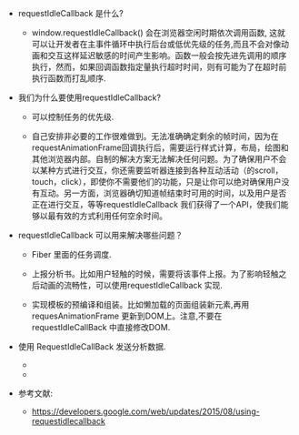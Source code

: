 * requestIdleCallback 是什么?

    * window.requestIdleCallback() 会在浏览器空闲时期依次调用函数, 这就可以让开发者在主事件循环中执行后台或低优先级的任务,而且不会对像动画和交互这样延迟敏感的时间产生影响。函数一般会按先进先调用的顺序执行，然而，如果回调函数指定量执行超时时间，则有可能为了在超时前执行函数而打乱顺序.

* 我们为什么要使用requestIdleCallback?

    * 可以控制任务的优先级.

    * 自己安排非必要的工作很难做到。无法准确确定剩余的帧时间，因为在requestAnimationFrame回调执行后，需要运行样式计算，布局，绘图和其他浏览器内部。自制的解决方案无法解决任何问题。为了确保用户不会以某种方式进行交互，你还需要监听器连接到各种互动活动（的scroll，touch，click），即使你不需要他们的功能，只是让你可以绝对确保用户没有互动。另一方面，浏览器确切知道帧结束时可用的时间，以及用户是否正在进行交互，等等requestIdleCallback 我们获得了一个API，使我们能够以最有效的方式利用任何空余时间。

* requestIdleCallback 可以用来解决哪些问题？

    * Fiber 里面的任务调度.
    
    * 上报分析书。比如用户轻触的时候，需要将该事件上报。为了影响轻触之后动画的流畅性，可以使用requestIdleCallback 实现.
    
    * 实现模板的预编译和组装。比如懒加载的页面组装新元素,再用 requesAnimationFrame 更新到DOM上。注意,不要在 requestIdleCallBack 中直接修改DOM.

* 使用 RequestIdleCallBack 发送分析数据.
    
    *  
    * 

* 参考文献:
     * https://developers.google.com/web/updates/2015/08/using-requestidlecallback